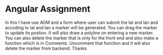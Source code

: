 # Angular Assignment
In this I have use AGM and a form where user can submit the lat and lan and accoding to lat and lan a marker will be generated. You can drag the marker to update its postion. It will also draw a polyline on entering a new marker. You can also delete the marker that is only for the front end and also make a function which is in Comments. Uncomment that function and it will also delete the marker from backend. Thanks
